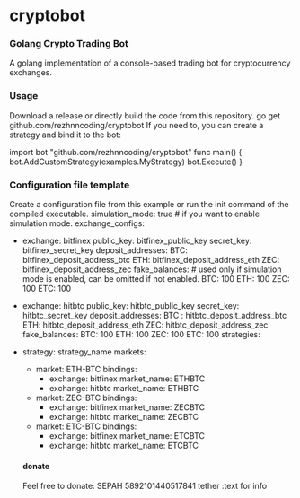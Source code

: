 # cryptobot


### Golang Crypto Trading Bot
A golang implementation of a console-based trading bot for cryptocurrency exchanges.


### Usage
Download a release or directly build the code from this repository.
go get github.com/rezhnncoding/cryptobot
If you need to, you can create a strategy and bind it to the bot:

import bot "github.com/rezhnncoding/cryptobot"
func main() {
    bot.AddCustomStrategy(examples.MyStrategy)
    bot.Execute()
}


### Configuration file template
Create a configuration file from this example or run the init command of the compiled executable.
simulation_mode: true # if you want to enable simulation mode.
exchange_configs:
  - exchange: bitfinex
    public_key: bitfinex_public_key
    secret_key: bitfinex_secret_key
    deposit_addresses:
      BTC: bitfinex_deposit_address_btc
      ETH: bitfinex_deposit_address_eth
      ZEC: bitfinex_deposit_address_zec
    fake_balances: # used only if simulation mode is enabled, can be omitted if not enabled.
      BTC: 100
      ETH: 100
      ZEC: 100
      ETC: 100
  - exchange: hitbtc
    public_key: hitbtc_public_key
    secret_key: hitbtc_secret_key
    deposit_addresses:
      BTC : hitbtc_deposit_address_btc
      ETH: hitbtc_deposit_address_eth
      ZEC: hitbtc_deposit_address_zec
    fake_balances:
      BTC: 100
      ETH: 100
      ZEC: 100
      ETC: 100
strategies:
  - strategy: strategy_name
    markets:
      - market: ETH-BTC
        bindings:
        - exchange: bitfinex
          market_name: ETHBTC
        - exchange: hitbtc
          market_name: ETHBTC
      - market: ZEC-BTC
        bindings:
        - exchange: bitfinex
          market_name: ZECBTC
        - exchange: hitbtc
          market_name: ZECBTC
      - market: ETC-BTC
        bindings:
        - exchange: bitfinex
          market_name: ETCBTC
        - exchange: hitbtc
          market_name: ETCBTC
          
     #### donate
     Feel free to donate:
     SEPAH 5892101440517841
     tether :text for info
     
     
